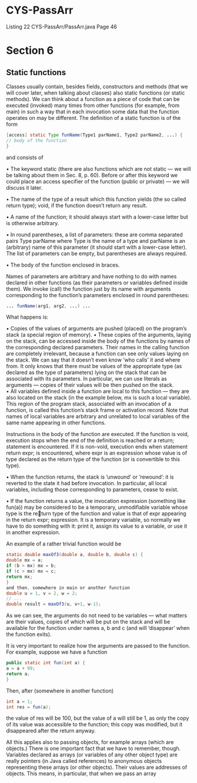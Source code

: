 # CYS-PassArr
Listing 22 CYS-PassArr/PassArr.java Page 46

# Section 6   
## Static functions  
 
Classes usually contain, besides fields, constructors and methods (that we will cover
later, when talking about classes) also static functions (or static methods). We can
think about a function as a piece of code that can be executed (invoked) many times
from other functions (for example, from main) in such a way that in each invocation
some data that the function operates on may be different.
The definition of a static function is of the form

```java
[access] static Type funName(Type1 parName1, Type2 parName2, ...) {
// body of the function
}
```

and consists of

• The keyword static (there are also functions which are not static — we will be
talking about them in Sec. 8, p. 60). Before or after this keyword we could place
an access specifier of the function (public or private) — we will discuss it later.  
  
• The name of the type of a result which this function yields (the so called return
type); void, if the function doesn’t return any result.  
  
• A name of the function; it should always start with a lower-case letter but is
otherwise arbitrary.  
  
• In round parentheses, a list of parameters: these are comma separated pairs Type
parName where Type is the name of a type and parName is an (arbitrary) name of
this parameter (it should start with a lower-case letter). The list of parameters
can be empty, but parentheses are always required.  
  
• The body of the function enclosed in braces.  
  
Names of parameters are arbitrary and have nothing to do with names declared in other
functions (as their parameters or variables defined inside them). We invoke (call) the
function just by its name with arguments corresponding to the function’s parameters
enclosed in round parentheses:  
  
```java
... funName(arg1, arg2, ...) ...
```
  
What happens is:  
  
• Copies of the values of arguments are pushed (placed) on the program’s stack
(a special region of memory).
• These copies of the arguments, laying on the stack, can be accessed inside the
body of the functions by names of the corresponding declared parameters. Their
names in the calling function are completely irrelevant, because a function can see
only values laying on the stack. We can say that it doesn’t even know ‘who calls’
it and where from. It only knows that there must be values of the appropriate
type (as declared as the type of parameters) lying on the stack that can be
associated with its parameters. In particular, we can use literals as arguments
— copies of their values will be then pushed on the stack.  
• All variables defined inside a function are local to this function — they are
also located on the stack (in the example below, mx is such a local variable).
This region of the program stack, associated with an invocation of a function, is
called this function’s stack frame or activation record. Note that names of
local variables are arbitrary and unrelated to local variables of the same name
appearing in other functions. 
 
Instructions in the body of the function are executed. If the function is void,
execution stops when the end of the definition is reached or a return; statement
is encountered. If it is non-void, execution ends when statement return expr;
is encountered, where expr is an expression whose value is of type declared as the
return type of the function (or is convertible to this type).  

• When the function returns, the stack is ’unwound’ or ’rewound’: it is reverted
to the state it had before invocation. In particular, all local variables, including
those corresponding to parameters, cease to exist.  

• If the function returns a value, the invocation expression (something like fun(a))
may be considered to be a temporary, unmodifiable variable whose type is the re￾turn type of the function and value is that of expr appearing in the return expr;
expression. It is a temporary variable, so normally we have to do something with
it: print it, assign its value to a variable, or use it in another expression.  
  
An example of a rather trivial function would be
```java
static double maxOf3(double a, double b, double c) {
double mx = a;
if (b > mx) mx = b;
if (c > mx) mx = c;
return mx;
}
and then, somewhere in main or another function
double u = 1, v = 2, w = 2;
// ...
double result = maxOf3(u, v+1, w-1);
```  
  
As we can see, the arguments do not need to be variables — what matters are their
values, copies of which will be put on the stack and will be available for the function
under names a, b and c (and will ‘disappear’ when the function exits).  

It is very important to realize how the arguments are passed to the function. For
example, suppose we have a function  
  
```java
public static int fun(int a) {
a = a + 99;
return a;
}
``` 
  
Then, after (somewhere in another function) 
  
```java
int a = 1;
int res = fun(a);
```
  
the value of res will be 100, but the value of a will still be 1, as only the copy of its
value was accessible to the function; this copy was modified, but it disappeared after
the return anyway.  
  
All this applies also to passing objects, for example arrays (which are objects.)
There is one important fact that we have to remember, though. Variables declared
as arrays (or variables of any other object type) are really pointers (in Java called
references) to anonymous objects representing these arrays (or other objects). Their
values are addresses of objects. This means, in particular, that when we pass an array 